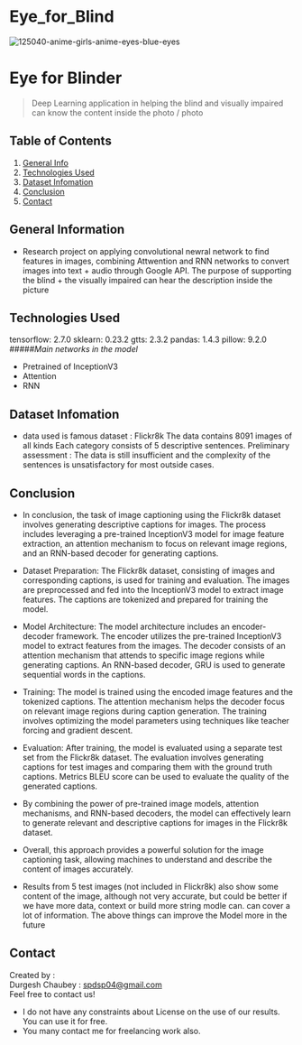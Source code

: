 # Eye_for_Blind

![125040-anime-girls-anime-eyes-blue-eyes](https://github.com/spdsp04/Eye_for_Blind/assets/93203186/daafedc8-1fac-4278-8791-5a651fcc048f)


# Eye for Blinder
> Deep Learning application in helping the blind and visually impaired can know the content inside the photo / photo


## Table of Contents
1. [General Info](#general-information)
2. [Technologies Used](#technologies-used)
3. [Dataset Infomation](#dataset-infomation)
4. [Conclusion](#conclusion)
5. [Contact](#contact)

<!-- You can include any other section that is pertinent to your problem -->

## General Information
- Research project on applying convolutional newral network to find features in images, combining Attwention and RNN networks to convert images into text + audio through Google API.
The purpose of supporting the blind + the visually impaired can hear the description inside the picture

## Technologies Used
tensorflow:  2.7.0
sklearn:  0.23.2
gtts:  2.3.2
pandas:  1.4.3
pillow:  9.2.0
#####_Main networks in the model_
- Pretrained of InceptionV3
- Attention
- RNN

## Dataset Infomation
- data used is famous dataset : Flickr8k
The data contains 8091 images of all kinds
Each category consists of 5 descriptive sentences.
Preliminary assessment : The data is still insufficient and the complexity of the sentences is unsatisfactory for most outside cases.

## Conclusion
- In conclusion, the task of image captioning using the Flickr8k dataset involves generating descriptive captions for images. The process includes leveraging a pre-trained InceptionV3 model for image feature extraction, an attention mechanism to focus on relevant image regions, and an RNN-based decoder for generating captions.

- Dataset Preparation: The Flickr8k dataset, consisting of images and corresponding captions, is used for training and evaluation. The images are preprocessed and fed into the InceptionV3 model to extract image features. The captions are tokenized and prepared for training the model.

- Model Architecture: The model architecture includes an encoder-decoder framework. The encoder utilizes the pre-trained InceptionV3 model to extract features from the images. The decoder consists of an attention mechanism that attends to specific image regions while generating captions. An RNN-based decoder, GRU is used to generate sequential words in the captions.

- Training: The model is trained using the encoded image features and the tokenized captions. The attention mechanism helps the decoder focus on relevant image regions during caption generation. The training involves optimizing the model parameters using techniques like teacher forcing and gradient descent.

- Evaluation: After training, the model is evaluated using a separate test set from the Flickr8k dataset. The evaluation involves generating captions for test images and comparing them with the ground truth captions. Metrics BLEU score can be used to evaluate the quality of the generated captions.

- By combining the power of pre-trained image models, attention mechanisms, and RNN-based decoders, the model can effectively learn to generate relevant and descriptive captions for images in the Flickr8k dataset.

- Overall, this approach provides a powerful solution for the image captioning task, allowing machines to understand and describe the content of images accurately.
- Results from 5 test images (not included in Flickr8k) also show some content of the image, although not very accurate, but could be better if we have more data, context or build more string modle can. can cover a lot of information. The above things can improve the Model more in the future

## Contact

Created by : </br>Durgesh Chaubey : spdsp04@gmail.com</br>Feel free to contact us!
- I do not have any constraints about License on the use of our results. You can use it for free.
- You many contact me for freelancing work also.
